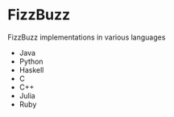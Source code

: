 # FizzBuzz
FizzBuzz implementations in various languages
* Java
* Python
* Haskell
* C
* C++
* Julia
* Ruby
